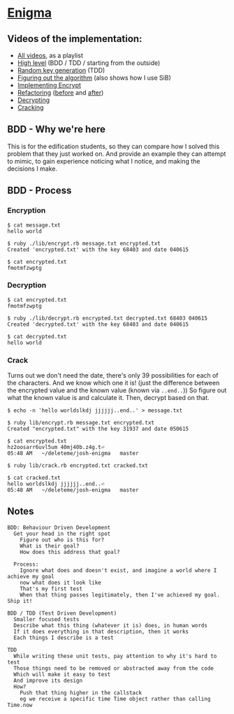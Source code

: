 [Enigma](http://tutorials.jumpstartlab.com/projects/enigma.html)
================================================================

Videos of the implementation:
-----------------------------

* [All videos](https://vimeo.com/channels/joshenigma), as a playlist
* [High level](https://vimeo.com/130885075) (BDD / TDD / starting from the outside)
* [Random key generation](https://vimeo.com/130885076) (TDD)
* [Figuring out the algorithm](https://vimeo.com/130885077) (also shows how I use SiB)
* [Implementing Encrypt](https://vimeo.com/130885074)
* [Refactoring](https://vimeo.com/130882701) ([before](http://bit.ly/1L1A1xY) and [after](http://bit.ly/1KJk5m1))
* [Decrypting](https://vimeo.com/130882444)
* [Cracking](https://vimeo.com/133626457)


BDD - Why we're here
--------------------

This is for the edification students,
so they can compare how I solved this problem that they just worked on.
And provide an example they can attempt to mimic, to gain experience noticing what I notice,
and making the decisions I make.


BDD - Process
-------------

### Encryption

```
$ cat message.txt
hello world

$ ruby ./lib/encrypt.rb message.txt encrypted.txt
Created 'encrypted.txt' with the key 68403 and date 040615

$ cat encrypted.txt
fmotmfzwptg
```


### Decryption

```
$ cat encrypted.txt
fmotmfzwptg

$ ruby ./lib/decrypt.rb encrypted.txt decrypted.txt 68403 040615
Created 'decrypted.txt' with the key 68403 and date 040615

$ cat decrypted.txt
hello world
```


### Crack

Turns out we don't need the date, there's only 39 possibilities for each of the characters.
And we know which one it is! (just the difference between the encrypted
value and the known value (known via `..end..`))
So figure out what the known value is and calculate it.
Then, decrypt based on that.

```
$ echo -n 'hello worldslkdj jjjjjj..end..' > message.txt

$ ruby lib/encrypt.rb message.txt encrypted.txt
Created "encrypted.txt" with the key 31937 and date 050615

$ cat encrypted.txt
hz2oosarr6uvl5um 40mj40b.z4g.t⏎                                                                                                                                                  05:48 AM   ~/deleteme/josh-enigma   master

$ ruby lib/crack.rb encrypted.txt cracked.txt

$ cat cracked.txt
hello worldslkdj jjjjjj..end..⏎                                                                                                                                                  05:48 AM   ~/deleteme/josh-enigma   master
```


Notes
-----

```
BDD: Behaviour Driven Development
  Get your head in the right spot
    Figure out who is this for?
    What is their goal?
    How does this address that goal?

  Process:
    Ignore what does and doesn't exist, and imagine a world where I achieve my goal
    now what does it look like
    That's my first test
    When that thing passes legitimately, then I've achieved my goal. Ship it!

BDD / TDD (Test Driven Development)
  Smaller focused tests
  Describe what this thing (whatever it is) does, in human words
  If it does everything in that description, then it works
  Each things I describe is a test

TDD
  While writing these unit tests, pay attention to why it's hard to test
  Those things need to be removed or abstracted away from the code
  Which will make it easy to test
  And improve its design
  How?
    Push that thing higher in the callstack
    eg we receive a specific time Time object rather than calling Time.now
```
